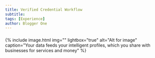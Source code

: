 ```yaml
---
title: Verified Credential Workflow
subtitle:
tags: [Experience]
author: Blogger One
---
```


### <span style="color: #e81313"></span>

{% include image.html img="" lightbox="true" alt="Alt for image" caption="Your data feeds your intelligent profiles, which you share with businesses for services and money" %}
